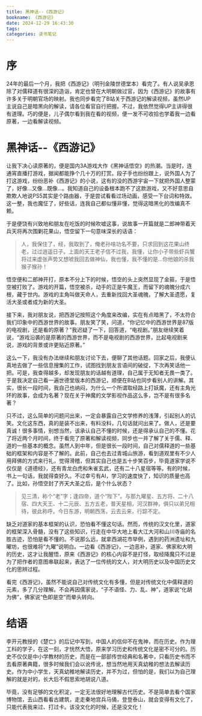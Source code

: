 ```yaml
---
title: 黑神话--《西游记》
bookname: 《西游记》
date: 2024-12-29 16:43:30
tags:
categories: 读书笔记
---
```


# 序

24年的最后一个月，我把《西游记》（明刊金陵世德堂本）看完了。有人说吴承恩除了对儒释道有很深的造诣，肯定也曾在大明朝做过官，因为《西游记》的故事有许多关于明朝官场的映射。我也同步看完了B站关于西游记的解读视频，虽然UP主说自己是暗黑向的解读，请各位看官自行把握。不过，我依然觉得UP主讲得很有道理。巧的便是，儿子偶尔看到我在看的视频，便一发不可收拾也学着我一边看原著，一边看解读视频。

<!-- more -->

# 黑神话--《西游记》

让我下决心读原著的，便是国内3A游戏大作《黑神话悟空》的热潮。当是时，连通宵直播打游戏，据闻都能挣个几十万的打赏。段子手也纷纷跟上，说外国人为了打这游戏，纷纷恶补《西游记》的小说，这有的没的西游宇宙一下就把外国人整蒙了，好像...又像...既像...。我知道自己的设备根本跑不了这款游戏，又不好意思自欺欺人地说PS5其实是个路由器，于是尝试看看过场动画，感受一下台词和特效。这一整，我也魔怔了，好些话，连我自己都似懂非懂，觉得这暗黑化的改编真不赖。

于是便饶有兴致地和朋友在吃饭的时候吹嘘这事，说故事一开篇就是二郎神带着天兵天将再次围剿花果山，悟空留下一句意味深长的话语：

> 人，我保住了，经，我取到了，俺老孙啥功名不要，只求回到这花果山终老，过过逍遥日子。上面的天王老子信不过我，我懂，让你小子带些虾兵蟹将过来虚张声势又想唬我回去做神仙，我也懂，我不懂的是…你他娘的杀我猴子猴孙！

悟空便和二郎神开打，原本不分上下的时候，悟空的头上突然显现了金箍，于是悟空被打败了。游戏的开篇，悟空被杀，动手的正是牛魔王，而留下的魂魄分成六根，藏于世内。游戏的主角叫做天命人，去重新找回大圣魂魄，了解大圣遗愿，复活大圣或者成为新的大圣。

接下来，我对朋友说，把西游记按照这个角度来改编，实在有点暗黑了，不太符合我们印象中的西游世界的故事。朋友笑了笑，问道，“你记忆中的西游世界是87版的电视剧，还是看的原著？”我迟疑了一下，回答道，“电视剧。”朋友继续笑着说，“游戏沿袭的是原著的西游世界，而不是电视剧的西游世界，比起电视剧来说，游戏的背景或许更贴近原著。”

这么一下，我没有办法继续和朋友讨论下去，便聊了其他话题。回家之后，我便认真地去做了一些信息搜集的工作，试图找到朋友言语间的破绽，下次再笑话他一把。可是，我查得越多，却发现朋友的话越有道理，自己属于无知者无畏一类了。于是我决定自己看一遍世德堂版本的西游记，顺便在B站也同步看别人的讲解。其实，很长一段时间，我自己也纳闷，为什么一个所谓取经路上打妖魔，还有主角光环的故事，会成为名著？现在关于神魔的文学影视作品这么多，岂不是有很多名著？

只不过，这么简单的问题问出来，一定会暴露自己文学修养的浅薄，引起别人的讥笑。文化这东西，真的是装不出来，有料没料，几句话就问出来了。做人，还是要真诚！很多事情，别想当然，该承认自己不懂的时候，还是得承认自己的不懂。花了将近两个月时间，终于看完了原著和解读视频，同步也一并了解了关于儒、释、道的一些基本的概念。虽然人到中年，但是很长一段时间，自己对儒释道的一些基础的框架和内容是不了解的。此前，自己也去过青城山旅游，看到道观里有不少人用拜佛的方式来行礼，觉得滑稽，但其实自己也是五十步笑百步，毕竟道家学说不仅仅是《道德经》，还有青龙白虎和朱雀玄武，还有二十八星宿等等。有的时候，书上一句话，我就得查好久。不过幸亏有AI，学习的速度快了，知识的质量也高了。比如，孙悟空封了齐天大圣之后，是个什么状态？

> 见三清，称个“老”字；逢四帝，道个“陛下”。与那九曜星、五方将、二十八宿、四大天王、十二元辰、五方五老，普天星相，河汉群神，俱只以弟兄相待，彼此称呼。今日东游，明朝西荡，云去云来，行踪不定。

缺乏对道家的基本框架的认识，恐怕看不懂这句话。然而，传统的汉文化里，道家的框架深入骨髓，没有了这些知识，行走在中华大地上看大江大河和山川寺庙的名胜古迹，恐怕是看不懂的。不说那么远，就拿西湖花市举例，遇到的药洲遗址和九曜坊，也很难将“九曜”说明白。一边看《西游记》，一边恶补，道家、佛家和大明的历史，这才让我醒悟，原来《西游记》的核心内容不是打怪，取经降魔只不过是为了把作者的意图串联起来，表达了一位传统的文人，对大明历史以及中国历史文化的思辨过程。

看完《西游记》，虽然不能说自己对传统文化有多懂，但是对传统文化中儒释道的元素，多了几分理解。不会再因儒家说，“子不语怪、力、乱、神”，道家说“化胡为佛”，佛家说“色即是空”而晕头转向。

# 结语

李开元教授的《楚亡》的后记中写到，中国人的信仰不在鬼神，而在历史。作为理工科的学子，在这一刻，才恍然大悟，原来学习历史和传统文化是密不可分的。历史不仅仅是中小学教材的历史，而是在一部部传世经典和名著中，只看历史书而不去看原著典籍，很多时候我们会以讹传讹，想当然地用天真幼稚的想法去解读历史。作为中小学生，天真幼稚地解读历史，并不为过，但怕的是，我们以为自己理解的就是对的，长大后不假思索地胡说八道。

毕竟，没有足够的文化积淀，一定无法很好地理解古代历史。不是简单去看个国家博物馆，去山西看看古建筑，走走秦地宫兵马俑，登登泰山，就会变得有文化了，只能代表我来过、打过卡。该没文化的时候，还是没文化！
